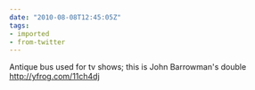 ```yaml
---
date: "2010-08-08T12:45:05Z"
tags:
- imported
- from-twitter
---
```

Antique bus used for tv shows; this is John Barrowman's double  http://yfrog.com/11ch4dj
